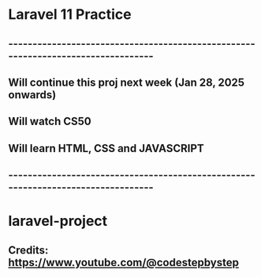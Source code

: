 # Laravel 11 Practice

## ---------------------------------------------------------------------------------

## Will continue this proj next week (Jan 28, 2025 onwards)

## Will watch CS50

## Will learn HTML, CSS and JAVASCRIPT

## ---------------------------------------------------------------------------------

# laravel-project
## Credits: https://www.youtube.com/@codestepbystep
